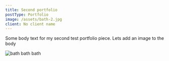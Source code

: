 ```yaml
---
title: Second portfolio
postType: Portfolio
image: /assets/bath-2.jpg
client: No client name
---
```

Some body text for my second test portfolio piece. Lets add an image to the body

![bath bath bath](/assets/bath.jpg)

